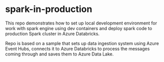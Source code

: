 # spark-in-production

This repo demonstrates how to set up local development environment for work with spark engine using dev containers and 
deploy spark code to production Spark cluster in Azure Databricks. 

Repo is based on a sample that sets up data ingestion system using Azure Event Hubs, connects it to Azure Databricks to process 
the messages coming through and saves them to Azure Data Lake.
